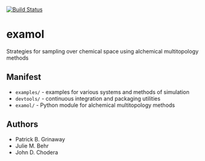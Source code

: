 [![Build Status](https://travis-ci.org/choderalab/examol.svg?branch=master)](https://travis-ci.org/choderalab/examol)

# examol

Strategies for sampling over chemical space using alchemical multitopology methods

## Manifest

* `examples/` - examples for various systems and methods of simulation
* `devtools/` - continuous integration and packaging utilities
* `examol/` - Python module for alchemical multitopology methods

## Authors

* Patrick B. Grinaway
* Julie M. Behr
* John D. Chodera
